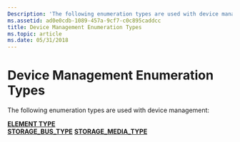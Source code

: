 ```yaml
---
Description: 'The following enumeration types are used with device management:'
ms.assetid: ad0e0cdb-1089-457a-9cf7-c0c895caddcc
title: Device Management Enumeration Types
ms.topic: article
ms.date: 05/31/2018
---
```


# Device Management Enumeration Types

The following enumeration types are used with device management:

<dl>

[**ELEMENT TYPE**](/windows/desktop/api/WinIoCtl/ne-winioctl-element_type)  
[**STORAGE\_BUS\_TYPE**](https://msdn.microsoft.com/library/Aa363465(v=VS.85).aspx)  
[**STORAGE\_MEDIA\_TYPE**](/windows/desktop/api/WinIoCtl/ne-winioctl-storage_media_type)  
</dl>

 

 



